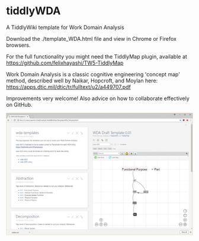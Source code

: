# tiddlyWDA
A TiddlyWiki template for Work Domain Analysis

Download the ./template_WDA.html file and view in Chrome or Firefox browsers.

For the full functionality you might need the TiddlyMap plugin, available at
https://github.com/felixhayashi/TW5-TiddlyMap

Work Domain Analysis is a classic cognitive engineering 'concept map' method, described well by Naikar, Hopcroft, and Moylan here: 
https://apps.dtic.mil/dtic/tr/fulltext/u2/a449707.pdf

Improvements very welcome!  Also advice on how to collaborate effectively on GitHub.

<img src="./tiddlyWDA.JPG">
